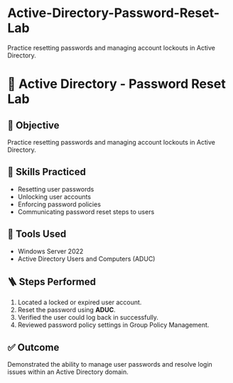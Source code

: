 # Active-Directory-Password-Reset-Lab
Practice resetting passwords and managing account lockouts in Active Directory.
# 🔐 Active Directory - Password Reset Lab

## 🧩 Objective
Practice resetting passwords and managing account lockouts in Active Directory.

## 🧠 Skills Practiced
- Resetting user passwords
- Unlocking user accounts
- Enforcing password policies
- Communicating password reset steps to users

## 🧰 Tools Used
- Windows Server 2022
- Active Directory Users and Computers (ADUC)

## 🪜 Steps Performed
1. Located a locked or expired user account.
2. Reset the password using **ADUC**.
3. Verified the user could log back in successfully.
4. Reviewed password policy settings in Group Policy Management.

## ✅ Outcome
Demonstrated the ability to manage user passwords and resolve login issues within an Active Directory domain.
